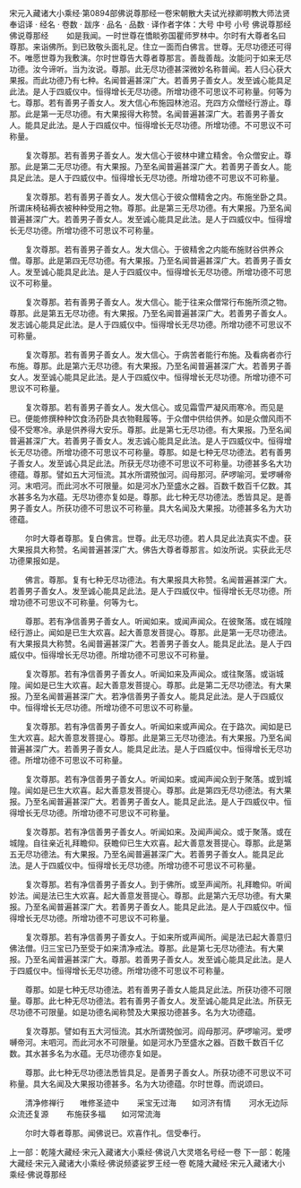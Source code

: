 宋元入藏诸大小乘经·第0894部佛说尊那经一卷宋朝散大夫试光禄卿明教大师法贤奉诏译
· 经名 · 卷数 · 跋序
· 品名 · 品数 · 译作者字体：大号 中号 小号
佛说尊那经
佛说尊那经
　　如是我闻。一时世尊在憍睒弥国瞿师罗林中。尔时有大尊者名曰尊那。来诣佛所。到已致敬头面礼足。住立一面而白佛言。世尊。无尽功德还可得不。唯愿世尊为我敷演。尔时世尊告大尊者尊那言。善哉善哉。汝能问于如来无尽功德。汝今谛听。当为汝说。尊那。此无尽功德甚深微妙名称普闻。若人归心获大果报。而此功德乃有七种。名闻普遍甚深广大。若善男子善女人。发至诚心能具足此法。是人于四威仪中。恒得增长无尽功德。所增功德不可思议不可称量。何等为七。尊那。若有善男子善女人。发大信心布施园林池沼。充四方众僧经行游止。尊那。此是第一无尽功德。有大果报得大称赞。名闻普遍甚深广大。若善男子善女人。能具足此法。是人于四威仪中。恒得增长无尽功德。所增功德。不可思议不可称量。

　　复次尊那。若有善男子善女人。发大信心于彼林中建立精舍。令众僧安止。尊那。此是第二无尽功德。有大果报。乃至名闻普遍甚深广大。若善男子善女人。能具足此法。是人于四威仪中。恒得增长无尽功德。所增功德不可思议不可称量。

　　复次尊那。若有善男子善女人。发大信心于彼众僧精舍之内。布施坐卧之具。所谓床椅毡褥衣被种种受用之物。尊那。此是第三无尽功德。有大果报。乃至名闻普遍甚深广大。若善男子善女人。发至诚心能具足此法。是人于四威仪中。恒得增长无尽功德。所增功德不可思议不可称量。

　　复次尊那。若有善男子善女人。发大信心。于彼精舍之内能布施财谷供养众僧。尊那。此是第四无尽功德。有大果报。乃至名闻普遍甚深广大。若善男子善女人。发至诚心能具足此法。是人于四威仪中。恒得增长无尽功德。所增功德不可思议不可称量。

　　复次尊那。若有善男子善女人。发大信心。能于往来众僧常行布施所须之物。尊那。此是第五无尽功德。有大果报。乃至名闻普遍甚深广大。若善男子善女人。发志诚心能具足此法。是人于四威仪中。恒得增长无尽功德。所增功德不可思议不可称量。

　　复次尊那。若有善男子善女人。发大信心。于病苦者能行布施。及看病者亦行布施。尊那。此是第六无尽功德。有大果报。乃至名闻普遍甚深广大。若善男子善女人。发至诚心能具足此法。是人于四威仪中。恒得增长无尽功德。所增功德不可思议不可称量。

　　复次尊那。若有善男子善女人。发大信心。或见霜雪严凝风雨寒冷。而见是已。便能修撰种种饮食汤药卧具衣物鞋履等。于众僧中供给供养。如是众僧风雨不侵不受寒冷。承是供养得大安乐。尊那。此是第七无尽功德。有大果报。乃至名闻普遍甚深广大。若善男子善女人。发志诚心能具足此法。是人于四威仪中。恒得增长无尽功德。所增功德不可思议不可称量。尊那。如是七种无尽功德法。若有善男子善女人。发至诚心具足此法。所获无尽功德不可思议不可称量。功德甚多名大功德蕴。尊那。譬如五大河恒流。其水所谓殑伽河。阎母那河。萨啰喻河。爱啰嚩帝河。末呬河。而此河水不可限量。如是河水乃至盛水之器。百数千数百千亿数。其水甚多名为水蕴。无尽功德亦复如是。尊那。此七种无尽功德法。悉皆具足。是善男子善女人。所获功德不可思议不可称量。具大名闻及大果报。功德甚多名为大功德蕴。

　　尔时大尊者尊那。复白佛言。世尊。此无尽功德。若人具足此法真实不虚。获大果报具大称赞。名闻普遍甚深广大。佛告大尊者尊那言。如汝所说。实获此无尽功德果报如是。

　　佛言。尊那。复有七种无尽功德法。有大果报具大称赞。名闻普遍甚深广大。若善男子善女人。发至诚心能具足此法。是人于四威仪中。恒得增长无尽功德。所增功德不可思议不可称量。何等为七。

　　尊那。若有净信善男子善女人。听闻如来。或闻声闻众。在彼聚落。或在城隍经行游止。闻如是已生大欢喜。起大善意发菩提心。尊那。此是第一无尽功德法。有大果报具大称赞。名闻普遍甚深广大。若善男子善女人。能具足此法。是人于四威仪中。恒得增长无尽功德。所增功德不可思议不可称量。

　　复次尊那。若有净信善男子善女人。听闻如来及声闻众。或往聚落。或诣城隍。闻如是已生大欢喜。起大善意发菩提心。尊那。此是第二无尽功德法。有大果报。乃至名闻普遍甚深广大。若净信善男子善女人。能具足此法。是人于四威仪中。恒得增长无尽功德。所增功德不可思议不可称量。

　　复次尊那。若有净信善男子善女人。听闻如来或声闻众。在于路次。闻如是已生大欢喜。起大善意发菩提心。尊那。此是第三无尽功德法。有大果报。乃至名闻普遍甚深广大。若善男子善女人。能具足此法。是人于四威仪中。恒得增长无尽功德。所增功德不可思议不可称量。

　　复次尊那。若有净信善男子善女人。听闻如来。或闻声闻众到于聚落。或到城隍。闻如是已生大欢喜。起大善意发菩提心。尊那。此是第四无尽功德法。有大果报。乃至名闻普遍甚深广大。若善男子善女人。能具足此法。是人于四威仪中。恒得增长无尽功德。所增功德不可思议不可称量。

　　复次尊那。若有净信善男子善女人。听闻如来。及闻声闻众。或于聚落。或在城隍。自往亲近礼拜瞻仰。获瞻仰已生大欢喜。起大善意发菩提心。尊那。此是第五无尽功德法。有大果报。乃至名闻普遍甚深广大。若善男子善女人。能具足此法。是人于四威仪中。恒得增长无尽功德。所增功德不可思议不可称量。

　　复次尊那。若有净信善男子善女人。到于佛所。或至声闻所。礼拜瞻仰。听闻妙法。闻是法已生大欢喜。起大善意发菩提心。尊那。此是第六无尽功德。有大果报。乃至名闻普遍甚深广大。若善男子善女人。能具足此法。是人于四威仪中。恒得增长无尽功德。所增功德不可思议不可称量。

　　复次尊那。若有净信善男子善女人。于如来所或声闻所。闻是法已起大善意归佛法僧。归三宝已乃至受于如来清净戒法。尊那。此是第七无尽功德法。有大果报。乃至名闻普遍甚深广大。尊那。若善男子善女人。发至诚心能具足此法。是人于四威仪中。恒得增长无尽功德。所增功德不可思议不可称量。

　　尊那。如是七种无尽功德法。若有善男子善女人能具足此法。所获功德不可限量。尊那。此七种无尽功德法。若有善男子善女人。发至诚心能具足此法。所获无尽功德不可限量。如是功德名闻称赞及大果报功德甚多。名为大功德蕴。

　　复次尊那。譬如有五大河恒流。其水所谓殑伽河。阎母那河。萨啰喻河。爱啰嚩帝河。末呬河。而此河水不可限量。如是河水乃至盛水之器。百数千数百千亿数。其水甚多名为水蕴。无尽功德亦复如是。

　　尊那。此七种无尽功德法悉皆具足。是善男子善女人。所获功德不可思议不可称量。具大名闻及大果报功德甚多。名为大功德蕴。尔时世尊。而说颂曰。

　　清净修禅行　　唯修圣迹中
　　采宝无过海　　如河济有情
　　河水无边际　　众流还复源
　　布施获多福　　如河常流海

　　尔时大尊者尊那。闻佛说已。欢喜作礼。信受奉行。

上一部：乾隆大藏经·宋元入藏诸大小乘经·佛说八大灵塔名号经一卷
下一部：乾隆大藏经·宋元入藏诸大小乘经·佛说频婆娑罗王经一卷
乾隆大藏经·宋元入藏诸大小乘经·佛说尊那经